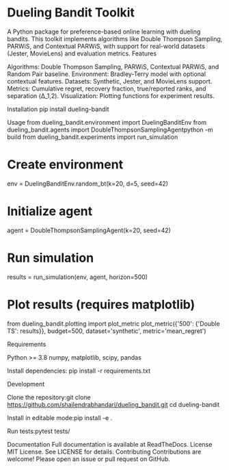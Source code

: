 # Dueling Bandit Toolkit

A Python package for preference-based online learning with dueling bandits. This toolkit implements algorithms like Double Thompson Sampling, PARWiS, and Contextual PARWiS, with support for real-world datasets (Jester, MovieLens) and evaluation metrics.
Features

Algorithms: Double Thompson Sampling, PARWiS, Contextual PARWiS, and Random Pair baseline.
Environment: Bradley-Terry model with optional contextual features.
Datasets: Synthetic, Jester, and MovieLens support.
Metrics: Cumulative regret, recovery fraction, true/reported ranks, and separation (Δ_1,2).
Visualization: Plotting functions for experiment results.

Installation
pip install dueling-bandit

Usage
from dueling_bandit.environment import DuelingBanditEnv
from dueling_bandit.agents import DoubleThompsonSamplingAgentpython -m build
from dueling_bandit.experiments import run_simulation

# Create environment
env = DuelingBanditEnv.random_bt(k=20, d=5, seed=42)

# Initialize agent
agent = DoubleThompsonSamplingAgent(k=20, seed=42)

# Run simulation
results = run_simulation(env, agent, horizon=500)

# Plot results (requires matplotlib)
from dueling_bandit.plotting import plot_metric
plot_metric({'500': {'Double TS': results}}, budget=500, dataset='synthetic', metric='mean_regret')

Requirements

Python >= 3.8
numpy, matplotlib, scipy, pandas

Install dependencies:
pip install -r requirements.txt

Development

Clone the repository:git clone https://github.com/shailendrabhandari/dueling_bandit.git
cd dueling-bandit


Install in editable mode:pip install -e .


Run tests:pytest tests/



Documentation
Full documentation is available at ReadTheDocs.
License
MIT License. See LICENSE for details.
Contributing
Contributions are welcome! Please open an issue or pull request on GitHub.
